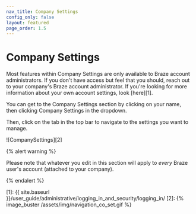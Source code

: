 ```yaml
---
nav_title: Company Settings
config_only: false
layout: featured
page_order: 1.5
---
```

# Company Settings

Most features within Company Settings are only available to Braze account administrators. If you don't have access but feel that you should, reach out to your company's Braze account administrator. If you're looking for more information about your own account settings, look [here][1].


You can get to the Company Settings section by clicking on your name, then clicking Company Settings in the dropdown.

Then, click on the tab in the top bar to navigate to the settings you want to manage.

![CompanySettings][2]

{% alert warning %}

Please note that whatever you edit in this section will apply to _every_ Braze user's account (attached to your company).

{% endalert %}

[1]: {{ site.baseurl }}/user_guide/administrative/logging_in_and_security/logging_in/
[2]: {% image_buster /assets/img/navigation_co_set.gif %}
